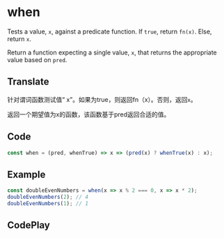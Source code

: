 # when

Tests a value, `x`, against a predicate function. If `true`, return `fn(x)`. Else, return `x`. 

Return a function expecting a single value, `x`, that returns the appropriate value based on `pred`.

## Translate

针对谓词函数测试值“ x”。如果为true，则返回fn（x）。否则，返回`x`。

返回一个期望值为x的函数，该函数基于pred返回合适的值。

## Code

```js
const when = (pred, whenTrue) => x => (pred(x) ? whenTrue(x) : x);
```

## Example

```js
const doubleEvenNumbers = when(x => x % 2 === 0, x => x * 2);
doubleEvenNumbers(2); // 4
doubleEvenNumbers(1); // 1
```

## CodePlay

<template>
  <code-play codeplay-id="" />
</template>
